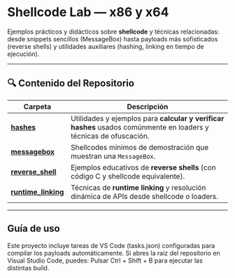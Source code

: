 # Shellcode Lab — x86 y x64

Ejemplos prácticos y didácticos sobre **shellcode** y técnicas relacionadas: desde snippets sencillos (MessageBox) hasta payloads más sofisticados (reverse shells) y utilidades auxiliares (hashing, linking en tiempo de ejecución).  

---

## 🔍 Contenido del Repositorio

| Carpeta | Descripción |
|---|---|
| [**hashes**](./x86/hashes) | Utilidades y ejemplos para **calcular y verificar hashes** usados comúnmente en loaders y técnicas de ofuscación. |
| [**messagebox**](./x86/messagebox) | Shellcodes mínimos de demostración que muestran una `MessageBox`. |
| [**reverse_shell**](./x86/reverse_shell) | Ejemplos educativos de **reverse shells** (con código C y shellcode equivalente). |
| [**runtime_linking**](./x86/runtime_linking) | Técnicas de **runtime linking** y resolución dinámica de APIs desde shellcode o loaders. |

---

##  Guía de uso

Este proyecto incluye tareas de VS Code (tasks.json) configuradas para compilar los payloads automáticamente.
Si abres la raíz del repositorio en Visual Studio Code, puedes: Pulsar Ctrl + Shift + B para ejecutar las distintas build.



